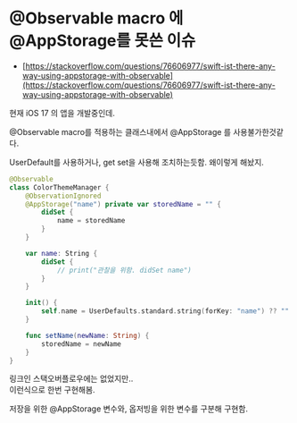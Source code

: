 # @Observable macro 에 @AppStorage를 못쓴 이슈

- [https://stackoverflow.com/questions/76606977/swift-ist-there-any-way-using-appstorage-with-observable](https://stackoverflow.com/questions/76606977/swift-ist-there-any-way-using-appstorage-with-observable)


현재 iOS 17 의 앱을 개발중인데. 

@Observable macro를 적용하는 클래스내에서 @AppStorage 를 사용불가한것같다. 

UserDefault를 사용하거나, get set을 사용해 조치하는듯함. 왜이렇게 해놨지.

```swift
@Observable
class ColorThemeManager {
    @ObservationIgnored
    @AppStorage("name") private var storedName = "" {
        didSet {
            name = storedName
        }
    }

    var name: String {
        didSet {
            // print("관찰을 위함. didSet name")
        }
    }

    init() {
        self.name = UserDefaults.standard.string(forKey: "name") ?? ""
    }

    func setName(newName: String) {
        storedName = newName
    }
}
```

링크인 스택오버플로우에는 없었지만..   
이런식으로 한번 구현해봄.   

저장을 위한 @AppStorage 변수와, 옵저빙을 위한 변수를 구분해 구현함.  


